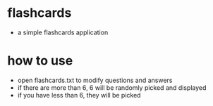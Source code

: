 # flashcards
- a simple flashcards application

# how to use
- open flashcards.txt to modify questions and answers
- if there are more than 6, 6 will be randomly picked and displayed
- if you have less than 6, they will be picked
